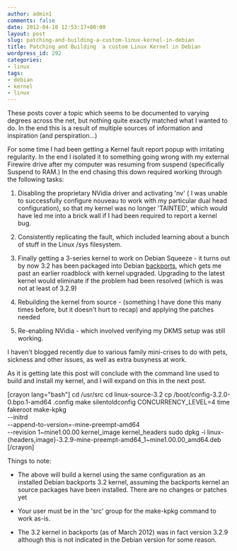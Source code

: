 ```yaml
---
author: admin1
comments: false
date: 2012-04-10 12:53:17+00:00
layout: post
slug: patching-and-building-a-custom-linux-kernel-in-debian
title: Patching and Building  a custom Linux Kernel in Debian
wordpress_id: 292
categories:
- linux
tags:
- debian
- kernel
- linux
---
```


These posts cover a topic which seems to be documented to varying degrees across the net, but nothing quite exactly matched what I wanted to do. In the end this is a result of multiple sources of information and inspiration (and perspiration...)

For some time I had been getting a Kernel fault report popup with irritating regularity. In the end I isolated it to something going wrong with my external Firewire drive after my computer was resuming from suspend (specifically Suspend to RAM.)
In the end chasing this down required working through the following tasks:



	
  1. Disabling the proprietary NVidia driver and activating 'nv' ( I was unable to successfully configure nouveau to work with my particular dual head configuration), so that my kernel was no longer 'TAINTED', which would have led me into a brick wall if I had been required to report a kernel bug.

	
  2. Consistently replicating the fault, which included learning about a bunch of stuff in the Linux /sys filesystem.

	
  3. Finally getting a 3-series kernel to work on Debian Squeeze - it turns out by now 3.2 has been packaged into Debian [backports](http://backports.debian.org/), which gets me past an earlier roadblock with kernel upgraded.  Upgrading to the latest kernel would eliminate if the problem had been resolved (which is was not at least of 3.2.9)

	
  4. Rebuilding the kernel from source - (something I have done this many times before, but it doesn't hurt to recap) and applying the patches needed

	
  5. Re-enabling NVidia - which involved verifying my DKMS setup was still working.



I haven't blogged recently due to various family mini-crises to do with pets, sickness and other issues, as well as extra busyness at work.

As it is getting late this post will conclude with the command line used to build and install my kernel, and I will expand on this in the next post.

[crayon lang="bash"]
cd /usr/src
cd linux-source-3.2
cp /boot/config-3.2.0-0.bpo.1-amd64 .config
make silentoldconfig
CONCURRENCY_LEVEL=4 time fakeroot make-kpkg \
              --initrd \
              --append-to-version=-mine-preempt-amd64 \
              --revision 1~mine1.00.00 kernel_image kernel_headers
sudo dpkg -i linux-{headers,image}-3.2.9-mine-preempt-amd64_1~mine1.00.00_amd64.deb
[/crayon]

Things to note:


  * The above will build a kernel using the same configuration as an installed Debian backports 3.2 kernel, assuming the backports kernel an source packages have been installed. There are no changes or patches yet


  * Your user must be in the 'src' group for the make-kpkg command to work as-is.


  * The 3.2 kernel in backports (as of March 2012) was in fact version 3.2.9 although this is not indicated in the Debian version for some reason.




